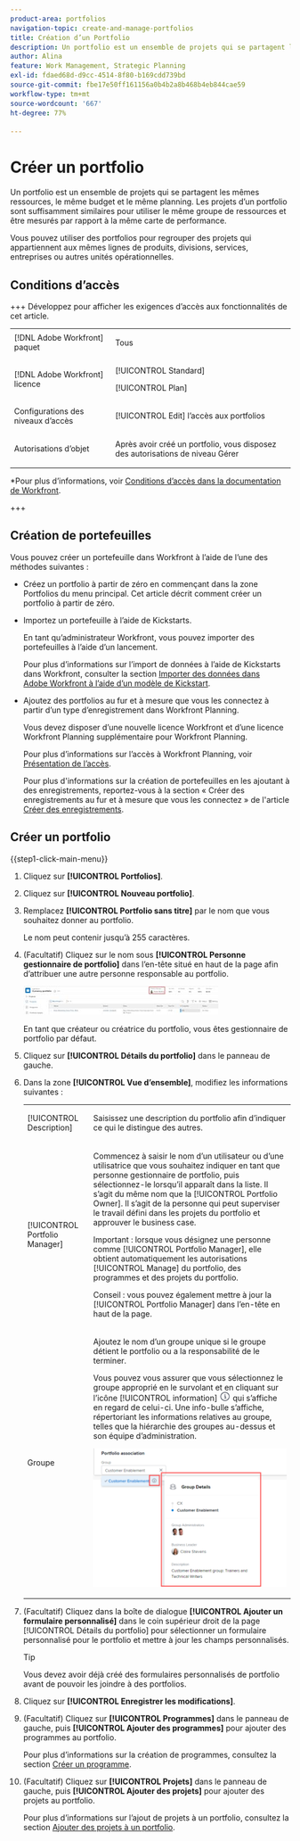 ```yaml
---
product-area: portfolios
navigation-topic: create-and-manage-portfolios
title: Création d’un Portfolio
description: Un portfolio est un ensemble de projets qui se partagent les mêmes ressources, le même budget et le même planning. Les projets d’un portfolio sont suffisamment similaires pour utiliser le même groupe de ressources et être mesurés par rapport à la même carte de performance.
author: Alina
feature: Work Management, Strategic Planning
exl-id: fdaed68d-d9cc-4514-8f80-b169cdd739bd
source-git-commit: fbe17e50ff161156a0b4b2a8b468b4eb844cae59
workflow-type: tm+mt
source-wordcount: '667'
ht-degree: 77%

---
```


# Créer un portfolio

<!--Audited: 08/2025-->

Un portfolio est un ensemble de projets qui se partagent les mêmes ressources, le même budget et le même planning. Les projets d’un portfolio sont suffisamment similaires pour utiliser le même groupe de ressources et être mesurés par rapport à la même carte de performance.

Vous pouvez utiliser des portfolios pour regrouper des projets qui appartiennent aux mêmes lignes de produits, divisions, services, entreprises ou autres unités opérationnelles.

## Conditions d’accès

+++ Développez pour afficher les exigences d’accès aux fonctionnalités de cet article. 

<table style="table-layout:auto"> 
 <col> 
 <col> 
 <tbody> 
  <tr> 
   <td role="rowheader">[!DNL Adobe Workfront] paquet</td> 
   <td> <p>Tous</p></td> 
  </tr> 
  <tr> 
   <td role="rowheader">[!DNL Adobe Workfront] licence</td> 
   <td> <p>[!UICONTROL Standard]</p>
   <p>[!UICONTROL Plan] </p> </td> 
  </tr> 
  <tr> 
   <td role="rowheader">Configurations des niveaux d’accès</td> 
   <td> <p>[!UICONTROL Edit] l’accès aux portfolios</p>  </td> 
  </tr> 
  <tr> 
   <td role="rowheader">Autorisations d’objet</td> 
   <td> <p>Après avoir créé un portfolio, vous disposez des autorisations de niveau Gérer</p>  </td> 
  </tr> 
 </tbody> 
</table>

*Pour plus d’informations, voir [Conditions d’accès dans la documentation de Workfront](/help/quicksilver/administration-and-setup/add-users/access-levels-and-object-permissions/access-level-requirements-in-documentation.md).

+++

<!--Old:

<table style="table-layout:auto"> 
 <col> 
 <col> 
 <tbody> 
  <tr> 
   <td role="rowheader">[!DNL Adobe Workfront] plan*</td> 
   <td> <p>Any</p></td> 
  </tr> 
  <tr> 
   <td role="rowheader">[!DNL Adobe Workfront] license*</td> 
   <td> <p>New: [!UICONTROL Standard]</p>
   <p>Current:[!UICONTROL Plan] </p> </td> 
  </tr> 
  <tr> 
   <td role="rowheader">Access level configurations</td> 
   <td> <p>[!UICONTROL Edit] access to Portfolios</p>  </td> 
  </tr> 
  <tr> 
   <td role="rowheader">Object permissions</td> 
   <td> <p>After you create a portfolio, you have Manage permissions to it, by default</p>  </td> 
  </tr> 
 </tbody> 
</table>

*For information, see [Access requirements in Workfront documentation](/help/quicksilver/administration-and-setup/add-users/access-levels-and-object-permissions/access-level-requirements-in-documentation.md). -->

## Création de portefeuilles

Vous pouvez créer un portefeuille dans Workfront à l’aide de l’une des méthodes suivantes :

* Créez un portfolio à partir de zéro en commençant dans la zone Portfolios du menu principal. Cet article décrit comment créer un portfolio à partir de zéro.

* Importez un portefeuille à l’aide de Kickstarts.

  En tant qu’administrateur Workfront, vous pouvez importer des portefeuilles à l’aide d’un lancement.

  Pour plus d’informations sur l’import de données à l’aide de Kickstarts dans Workfront, consulter la section [Importer des données dans Adobe Workfront à l’aide d’un modèle de Kickstart](/help/quicksilver/administration-and-setup/manage-workfront/using-kick-starts/import-data-via-kickstarts.md).

* Ajoutez des portfolios au fur et à mesure que vous les connectez à partir d’un type d’enregistrement dans Workfront Planning.

  Vous devez disposer d’une nouvelle licence Workfront et d’une licence Workfront Planning supplémentaire pour Workfront Planning.

  Pour plus d’informations sur l’accès à Workfront Planning, voir [Présentation de l’accès](/help/quicksilver/planning/access/access-overview.md).

  Pour plus d&#39;informations sur la création de portefeuilles en les ajoutant à des enregistrements, reportez-vous à la section « Créer des enregistrements au fur et à mesure que vous les connectez » de l&#39;article [Créer des enregistrements](/help/quicksilver/planning/records/create-records.md).


## Créer un portfolio

{{step1-click-main-menu}}

1. Cliquez sur **[!UICONTROL Portfolios]**.
1. Cliquez sur **[!UICONTROL Nouveau portfolio]**.
1. Remplacez **[!UICONTROL Portfolio sans titre]** par le nom que vous souhaitez donner au portfolio.

   Le nom peut contenir jusqu’à 255 caractères.

1. (Facultatif) Cliquez sur le nom sous **[!UICONTROL Personne gestionnaire de portfolio]** dans l’en-tête situé en haut de la page afin d’attribuer une autre personne responsable au portfolio.

   ![nom du gestionnaire Portfolio](assets/portfolio-manager-name-350x51.jpg)

   En tant que créateur ou créatrice du portfolio, vous êtes gestionnaire de portfolio par défaut.

1. Cliquez sur **[!UICONTROL Détails du portfolio]** dans le panneau de gauche.
1. Dans la zone **[!UICONTROL Vue d’ensemble]**, modifiez les informations suivantes :

   <table style="table-layout:auto"> 
    <col> 
    <col> 
    <tbody> 
     <tr> 
      <td role="rowheader">[!UICONTROL Description]</td> 
      <td> <p>Saisissez une description du portfolio afin d’indiquer ce qui le distingue des autres. </p> </td> 
     </tr> 
     <tr> 
      <td role="rowheader">[!UICONTROL Portfolio Manager]</td> 
      <td> <p>Commencez à saisir le nom d’un utilisateur ou d’une utilisatrice que vous souhaitez indiquer en tant que personne gestionnaire de portfolio, puis sélectionnez-le lorsqu’il apparaît dans la liste. Il s’agit du même nom que la [!UICONTROL Portfolio Owner]. Il s’agit de la personne qui peut superviser le travail défini dans les projets du portfolio et approuver le business case.</p> <p>Important : lorsque vous désignez une personne comme [!UICONTROL Portfolio Manager], elle obtient automatiquement les autorisations [!UICONTROL Manage] du portfolio, des programmes et des projets du portfolio. </p> <p>Conseil : vous pouvez également mettre à jour la [!UICONTROL Portfolio Manager] dans l’en-tête en haut de la page.</p> </td> 
     </tr> 
     <tr data-mc-conditions=""> 
      <td role="rowheader">Groupe </td> 
      <td> <p>Ajoutez le nom d’un groupe unique si le groupe détient le portfolio ou a la responsabilité de le terminer. </p> <p>Vous pouvez vous assurer que vous sélectionnez le groupe approprié en le survolant et en cliquant sur l’icône [!UICONTROL information] <img src="assets/info-icon.png"> qui s’affiche en regard de celui-ci. Une info-bulle s’affiche, répertoriant les informations relatives au groupe, telles que la hiérarchie des groupes au-dessus et son équipe d’administration.</p> <p data-mc-conditions="QuicksilverOrClassic.Quicksilver"> <img src="assets/group-details-widget-portfolios-350x250.png" style="width: 350;height: 250;"> </p> </td> 
     </tr> 
    </tbody> 
   </table>

1. (Facultatif) Cliquez dans la boîte de dialogue **[!UICONTROL Ajouter un formulaire personnalisé]** dans le coin supérieur droit de la page [!UICONTROL Détails du portfolio] pour sélectionner un formulaire personnalisé pour le portfolio et mettre à jour les champs personnalisés.

   >[!TIP]
   >
   >Vous devez avoir déjà créé des formulaires personnalisés de portfolio avant de pouvoir les joindre à des portfolios.

1. Cliquez sur **[!UICONTROL Enregistrer les modifications]**.
1. (Facultatif) Cliquez sur **[!UICONTROL Programmes]** dans le panneau de gauche, puis **[!UICONTROL Ajouter des programmes]** pour ajouter des programmes au portfolio.

   Pour plus d’informations sur la création de programmes, consultez la section [Créer un programme](../../../manage-work/portfolios/create-and-manage-programs/create-program.md).

1. (Facultatif) Cliquez sur **[!UICONTROL Projets]** dans le panneau de gauche, puis **[!UICONTROL Ajouter des projets]** pour ajouter des projets au portfolio.

   Pour plus d’informations sur l’ajout de projets à un portfolio, consultez la section [Ajouter des projets à un portfolio](../../../manage-work/portfolios/create-and-manage-portfolios/add-projects-to-portfolios.md).

<!--
<div data-mc-conditions="QuicksilverOrClassic.Draft mode">
<h2>Deactivate a portfolio</h2>
<p data-mc-conditions="QuicksilverOrClassic.Draft mode">(NOTE: drafted this and moved it to their own article: delete-deactivate-portfolios)</p>
<p>When you deactivate a portfolio, you can still access it from the Portfolios area, but it no longer displays in the list of portfolios when users try to add it to a project.</p>
<ol>
<li value="1">Click the <strong>Main Menu</strong> icon <img src="assets/main-menu-icon.png"> in the upper-right corner of Adobe Workfront.</li>
<li value="2">Click <strong>Portfolios</strong> .</li>
<li value="3"> <p>Click the name of the portfolio.</p> </li>
<li value="4" data-mc-conditions="QuicksilverOrClassic.Quicksilver">Click the More menu <img src="assets/more-icon.png"> to the right of the portfolio name, then click <strong>Deactivate Portfolio</strong>.</li>
</ol>
<h2>Delete a portfolio</h2>
<ol>
<li value="1">Click the <strong>Main Menu</strong> icon <img src="assets/main-menu-icon.png"> in the upper-right corner of Adobe Workfront.</li>
<li value="2"> <p>Click <strong>Portfolios</strong> .</p> </li>
<li value="3"> <p>Select the portfolio, then click the Delete icon <img src="assets/delete.png">.</p> </li>
<li value="4"> <p>In the box that appears, click <strong>Yes, Delete It</strong> to confirm.</p> </li>
</ol>
</div>
-->
